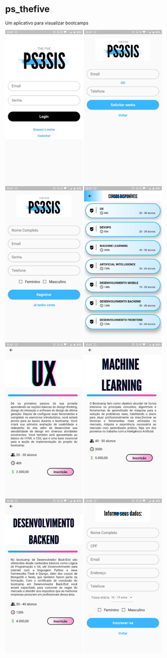 # ps_thefive

Um aplicativo para visualizar bootcamps

<div>
<img src="fotos/Foto1.jpeg" width="250">
<img src="fotos/Foto2.jpeg" width="250">
<img src="fotos/Foto3.jpeg" width="250">
<img src="fotos/Foto4.jpeg" width="250">
<img src="fotos/Foto5.jpeg" width="250">
<img src="fotos/Foto6.jpeg" width="250">
<img src="fotos/Foto7.jpeg" width="250">
<img src="fotos/Foto8.jpeg" width="250">
</div>
